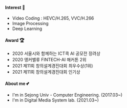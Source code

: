 #### Interest 🍒
- Video Coding : HEVC/H.265, VVC/H.266
- Image Processing
- Deep Learning

#### Award 🏆
- 2020 서울시와 함께하는 ICT콕 AI 공모전 장려상
- 2020 앵커밸류 FINTECH-AI 해커톤 2위
- 2021 제11회 창의설계경진대회 최우수상(1위)
- 2021 제11회 창의설계경진대회 인기상

#### About me 💕
- I'm in Sejong Univ - Computer Engineering. (2017.03~)
- I'm in Digital Media System lab. (2021.03~)
